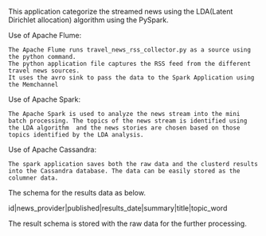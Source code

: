 This application categorize the streamed news using the LDA(Latent Dirichlet allocation) algorithm using the PySpark. 

Use of Apache Flume:

    The Apache Flume runs travel_news_rss_collector.py as a source using the python command.
    The python application file captures the RSS feed from the different travel news sources.
    It uses the avro sink to pass the data to the Spark Application using the Memchannel

Use of Apache Spark:

    The Apache Spark is used to analyze the news stream into the mini batch processing. The topics of the news stream is identified using the LDA algorithm  and the news stories are chosen based on those topics identified by the LDA analysis. 
    
Use of Apache Cassandra:

    The spark application saves both the raw data and the clusterd results into the Cassandra database. The data can be easily stored as the columner data. 

The schema for the results data as below.

id|news_provider|published|results_date|summary|title|topic_word

The result schema is stored with the raw data for the further processing.
